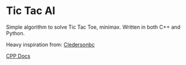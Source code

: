 # Tic Tac AI

Simple algorithm to solve Tic Tac Toe, minimax. Written in both C++ and Python.

Heavy inspiration from: [Cledersonbc](https://github.com/Cledersonbc)

[CPP Docs](docs/cpp.md)
